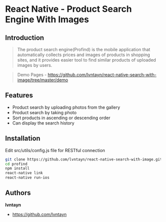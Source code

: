 # React Native - Product Search Engine With Images

## Introduction
> The product search engine(Profind) is the mobile application that automatically collects prices and images of products in shopping sites, and it provides easier tool to find similar products of uploaded images by users.

> Demo Pages - https://github.com/lvntayn/react-native-search-with-image/tree/master/demo

## Features
- Product search by uploading photos from the gallery
- Product search by taking photo
- Sort products in ascending or descending order
- Can display the search history

## Installation
Edit src/utils/config.js file for RESTful connection
```bash
git clone https://github.com/lvntayn/react-native-search-with-image.git profind
cd profind
npm install
react-native link
react-native run-ios
```

## Authors
**lvntayn**
- https://github.com/lvntayn
